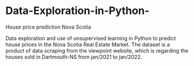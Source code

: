 # Data-Exploration-in-Python-
House price prediction Nova Scotia

Data exploration and use of unsupervised learning in Python to predict house prices in the Nova Scotia Real Estate Market.
The dataset is a product of data scraping from the viewpoint website, which is regarding the houses sold in Dartmouth-NS from jan/2021 to jan/2022.
